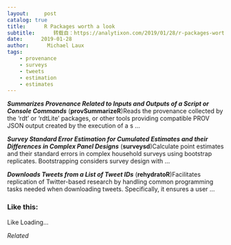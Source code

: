 ```yaml
---
layout:     post
catalog: true
title:      R Packages worth a look
subtitle:      转载自：https://analytixon.com/2019/01/28/r-packages-worth-a-look-1407/
date:      2019-01-28
author:      Michael Laux
tags:
    - provenance
    - surveys
    - tweets
    - estimation
    - estimates
---
```


***Summarizes Provenance Related to Inputs and Outputs of a Script or Console Commands*** (**provSummarizeR**)Reads the provenance collected by the ‘rdt’ or ‘rdtLite’ packages, or other tools providing compatible PROV JSON output created by the execution of a s …

***Survey Standard Error Estimation for Cumulated Estimates and their Differences in Complex Panel Designs*** (**surveysd**)Calculate point estimates and their standard errors in complex household surveys using bootstrap replicates. Bootstrapping considers survey design with …

***Downloads Tweets from a List of Tweet IDs*** (**rehydratoR**)Facilitates replication of Twitter-based research by handling common programming tasks needed when downloading tweets. Specifically, it ensures a user …





### Like this:

Like Loading...


*Related*

